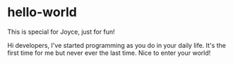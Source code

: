 # hello-world
This is special for Joyce, just for fun!

Hi developers,
I've started programming as you do in your daily life. It's the first time for me but never ever the last time. Nice to enter your world!
